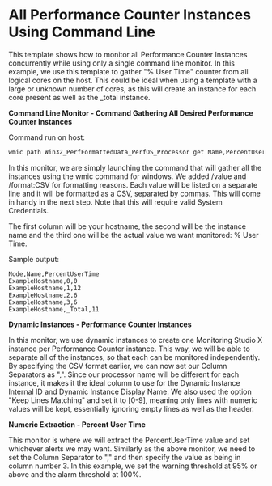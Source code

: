 <strong>All Performance Counter Instances Using Command Line</strong>
====================================================
This template shows how to monitor all Performance Counter Instances concurrently while using only a single command line monitor. In this example, we use this template to gather "% User Time" counter from all logical cores on the host. This could be ideal when using a template with a large or unknown number of cores, as this will create an instance for each core present as well as the _total instance.

<strong>Command Line Monitor - Command Gathering All Desired Performance Counter Instances</strong>

Command run on host:
```bash
wmic path Win32_PerfFormattedData_PerfOS_Processor get Name,PercentUserTime /value /format:CSV
```

In this monitor, we are simply launching the command that will gather all the instances using the wmic command for windows. We added /value and /format:CSV for formatting reasons. Each value will be listed on a separate line and it will be formatted as a CSV, separated by commas. This will come in handy in the next step. Note that this will require valid System Credentials.

The first column will be your hostname, the second will be the instance name and the third one will be the actual value we want monitored: % User Time.

Sample output:
```
Node,Name,PercentUserTime
ExampleHostname,0,0
ExampleHostname,1,12
ExampleHostname,2,6
ExampleHostname,3,6
ExampleHostname,_Total,11
```

<strong>Dynamic Instances - Performance Counter Instances</strong>

In this monitor, we use dynamic instances to create one Monitoring Studio X instance per Performance Counter instance. This way, we will be able to separate all of the instances, so that each can be monitored independently. By specifying the CSV format earlier, we can now set our Column Separators as ",". Since our processor name will be different for each instance, it makes it the ideal column to use for the Dynamic Instance Internal ID and Dynamic Instance Display Name. We also used the option "Keep Lines Matching" and set it to [0-9], meaning only lines with numeric values will be kept, essentially ignoring empty lines as well as the header.

<strong>Numeric Extraction - Percent User Time</strong>

This monitor is where we will extract the PercentUserTime value and set whichever alerts we may want. Similarly as the above monitor, we need to set the Column Separator to "," and then specify the value as being in column number 3. In this example, we set the warning threshold at 95% or above and the alarm threshold at 100%.
